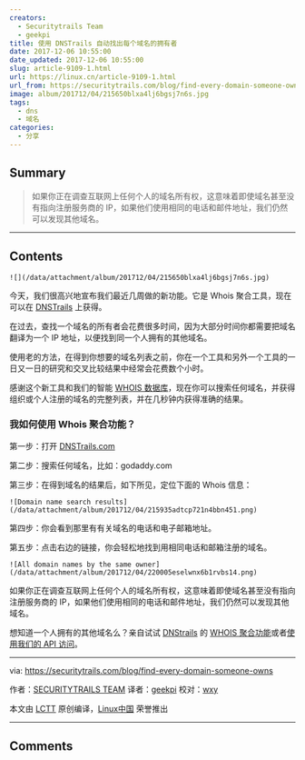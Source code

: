 ```yaml
---
creators:
  - Securitytrails Team
  - geekpi
title: 使用 DNSTrails 自动找出每个域名的拥有者
date: 2017-12-06 10:55:00
date_updated: 2017-12-06 10:55:00
slug: article-9109-1.html
url: https://linux.cn/article-9109-1.html
url_from: https://securitytrails.com/blog/find-every-domain-someone-owns
image: album/201712/04/215650blxa4lj6bgsj7n6s.jpg
tags:
  - dns
  - 域名
categories:
  - 分享
---
```


## Summary

> 如果你正在调查互联网上任何个人的域名所有权，这意味着即使域名甚至没有指向注册服务商的 IP，如果他们使用相同的电话和邮件地址，我们仍然可以发现其他域名。

***

<!-- more -->

## Contents

`![](/data/attachment/album/201712/04/215650blxa4lj6bgsj7n6s.jpg)`

今天，我们很高兴地宣布我们最近几周做的新功能。它是 Whois 聚合工具，现在可以在 [DNSTrails](https://dnstrails.com/) 上获得。

在过去，查找一个域名的所有者会花费很多时间，因为大部分时间你都需要把域名翻译为一个 IP 地址，以便找到同一个人拥有的其他域名。

使用老的方法，在得到你想要的域名列表之前，你在一个工具和另外一个工具的一日又一日的研究和交叉比较结果中经常会花费数个小时。

感谢这个新工具和我们的智能 [WHOIS 数据库](https://securitytrails.com/forensics)，现在你可以搜索任何域名，并获得组织或个人注册的域名的完整列表，并在几秒钟内获得准确的结果。

### 我如何使用 Whois 聚合功能？

第一步：打开 [DNSTrails.com](https://dnstrails.com/)

第二步：搜索任何域名，比如：godaddy.com

第三步：在得到域名的结果后，如下所见，定位下面的 Whois 信息：

`![Domain name search results](/data/attachment/album/201712/04/215935adtcp721n4bbn451.png)`

第四步：你会看到那里有有关域名的电话和电子邮箱地址。

第五步：点击右边的链接，你会轻松地找到用相同电话和邮箱注册的域名。

`![All domain names by the same owner](/data/attachment/album/201712/04/220005eselwnx6b1rvbs14.png)`

如果你正在调查互联网上任何个人的域名所有权，这意味着即使域名甚至没有指向注册服务商的 IP，如果他们使用相同的电话和邮件地址，我们仍然可以发现其他域名。

想知道一个人拥有的其他域名么？亲自试试 [DNStrails](https://dnstrails.com/) 的 [WHOIS 聚合功能](http://dnstrails.com/#/domain/domain/ueland.com)或者[使用我们的 API 访问](https://securitytrails.com/contact)。

---

via: <https://securitytrails.com/blog/find-every-domain-someone-owns>

作者：[SECURITYTRAILS TEAM](https://securitytrails.com/blog/find-every-domain-someone-owns)  译者：[geekpi](https://github.com/geekpi) 校对：[wxy](https://github.com/wxy)

本文由 [LCTT](https://github.com/LCTT/TranslateProject) 原创编译，[Linux中国](https://linux.cn/) 荣誉推出

***

## Comments

